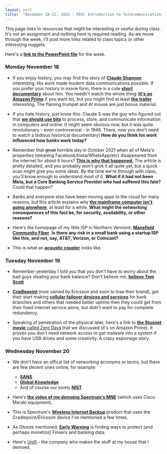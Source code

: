 ```yaml
---
layout: post
title:  "November 18-22, 2024 - FDIC Introduction to Telecommunications and Networking"
---
```


This page links to resources that might be interesting or useful during class. It's not an assignment and nothing here is required reading. As we move through the week, I'll post more links related to class topics or other interesting nuggets.

Here's a [**link to the PowerPoint file**](https://class.hillvt.com/assets/ITT-2024-03-24.pptx) for the week.

### Monday November 18

- If you enjoy history, you may find the story of [**Claude Shannon**](https://www.historyofdatascience.com/claude-shannon/) interesting. His work made modern data communications possible. If you prefer your history in movie form, there is a cute [**short documentary**](https://thebitplayer.com/) about him. You needn't watch the whole thing ([**it's on Amazon Prime**](https://www.amazon.com/Bit-Player-John-Hutton/dp/B08D2TXKSX/ref=sr_1_1?crid=3E4Z8DHU6MWW9&keywords=bit+player+movie&qid=1670604926&sprefix=bit+player+movie%2Caps%2C266&sr=8-1) if you want to), but you might find at least [**the trailer**](https://www.youtube.com/watch?v=E3OldEtfBrE) interesting. The flaming trumpet and AI mouse are just bonus material.

- If you hate history, just know this: Claude S was the guy who figured out that [**we should use bits**](https://en.wikipedia.org/wiki/A_Mathematical_Theory_of_Communication) to process, store, and communicate information in computers and online. It might seem obvious now, but it was quite revolutionary - even controversial - in 1948. There, now you don't need to watch a tedious historical documentary! **How do you think his work influenced how banks work today?**

- Remember that ~~great~~ horrible day in October 2021 when all of Meta's properties (meaning Facebook/Insta/WhatsApp/etc) disappeared from the internet for about 6 hours? [**This is why that happened.**](https://blog.cloudflare.com/october-2021-facebook-outage/) The article is pretty detailed, and you probably won't grok it all quite yet, but a quick scan might give you some ideas. By the time we're through with class, you'll know enough to understand most of it. **What if it had not been Meta, but a Core Banking Service Provider who had suffered this fate?** Could that happen?

- Banks and everyone else have been moving apps to the cloud for many reasons, but this article explains why [**the mainframe computer isn't going anywhere**](https://arstechnica.com/information-technology/2023/07/the-ibm-mainframe-how-it-runs-and-why-it-survives/), at least for a while. **What might the networking consequences of this fact be, for security, availability, or other reasons?**

- Here's the homepage of my little ISP in Northern Vermont: [**Mansfield Community Fiber**](https://mcfibervt.com). **Is there any risk in a small bank using a startup ISP like this, and not, say, AT&T, Verizon, or Comcast?**

- This is what an [**acoustic coupler**](https://images.tedium.co/uploads/Acoustic-Coupler-Modem.jpg) looks like.

### Tuesday November 19

- Remember yesterday I told you that you don't have to worry about the bad guys stealing your bank balance? Don't believe me, [**believe Tom Scott**](https://youtu.be/WVDQEoe6ZWY?feature=shared)

-  [**Cradlepoint**](https://cradlepoint.com/) (now owned by Ericsson and soon to lose their brand), got their start making [**cellular failover devices and services**](https://cradlepoint.com/products/branch/branch-continuity/) for bank branches and others that needed better uptime then they could get from their fixed internet service alone, but didn't want to pay for complete redundancy.

- Speaking of penetration of the physical later, here's a link to [**the Stuxnet movie** called Zero Days](https://www.amazon.com/Zero-Days-Colonel-Gary-Brown/dp/B01I2C0UV6) that we discussed (it's on Amazon Prime). It proves you don't need network access to get malware into a system if you have USB drives and some creativity. A crazy espionage story.

### Wednesday November 20

- We don't have an offical list of networking acronyms or terms, but there are few decent ones online, for example:
    -  [**SANS**](https://www.sans.org/security-resources/glossary-of-terms/)
    -  [**Global Knowledge**](https://www.globalknowledge.com/us-en/topics/cybersecurity/glossary-of-terms/)
    -  And of course our lovely [**NIST**](https://www.nsi.org/pdf/reports/NIST%20Network%20Security%20Acronyms.pdf)


- Here's [**the video of me demoing Spectrum's MNE**](https://boingit.com/MNE10.mp4) (which uses Cisco Meraki equipment).

- This is Spectrum's [**Wireless Internet Backup**](https://enterprise.spectrum.com/products/internet/wireless-internet.html) product that uses the Cradlepoint/Ericsson device I've mentioned a few times.
  
- As Otuoze mentioned, [**Early Warning**](https://www.earlywarning.com/) is finding ways to protect (and perhaps monetize) Finserv and banking data.

- Here's [Unifi](https://ui.com/) - the company who makes the stuff at my house that I demoed.

   
